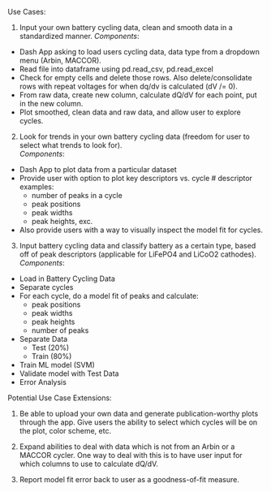 Use Cases:
 
1. Input your own battery cycling data, clean and smooth data in 
a standardized manner.
*Components*: 
- Dash App asking to load users cycling data, data type from a dropdown 
menu (Arbin, MACCOR). 
- Read file into dataframe using pd.read_csv, pd.read_excel
- Check for empty cells and delete those rows. Also delete/consolidate 
rows with repeat voltages for when dq/dv is calculated (dV /= 0). 
- From raw data, create new column, calculate dQ/dV for each point, put 
in the new column.
- Plot smoothed, clean data and raw data, and allow user to explore cycles. 
  
2. Look for trends in your own battery cycling data (freedom for user 
to select what trends to look for).  
*Components*:
- Dash App to plot data from a particular dataset
- Provide user with option to plot key descriptors vs. cycle # descriptor 
examples:
	- number of peaks in a cycle
	- peak positions
	- peak widths
	- peak heights, exc.
- Also provide users with a way to visually inspect the model fit for cycles.

3. Input battery cycling data and classify battery as a certain type, 
based off of peak descriptors (applicable for LiFePO4 and LiCoO2 cathodes). 
*Components*: 
- Load in Battery Cycling Data
 - Separate cycles 
 - For each cycle, do a model fit of peaks and calculate:
	- peak positions 
	- peak widths
	- peak heights 
	- number of peaks
 - Separate Data 
	- Test (20%)
	- Train (80%)
 - Train ML model (SVM)  
 - Validate model with Test Data 
 - Error Analysis 
 
Potential Use Case Extensions: 

1. Be able to upload your own data and generate publication-worthy 
plots through the app. Give users the ability to select which 
cycles will be on the plot, color scheme, etc. 

2. Expand abilities to deal with data which is not from an 
Arbin or a MACCOR cycler. One way to deal with this is to 
have user input for which columns to use to calculate dQ/dV.  

3. Report model fit error back to user as a goodness-of-fit measure. 



